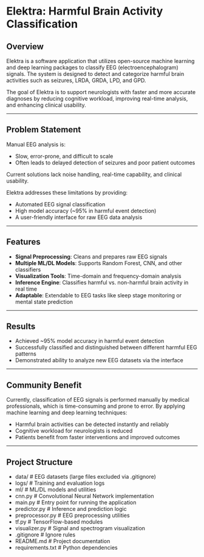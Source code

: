 # Elektra: Harmful Brain Activity Classification

## Overview
Elektra is a software application that utilizes open-source machine learning and deep learning packages to classify EEG (electroencephalogram) signals. The system is designed to detect and categorize harmful brain activities such as seizures, LRDA, GRDA, LPD, and GPD.  

The goal of Elektra is to support neurologists with faster and more accurate diagnoses by reducing cognitive workload, improving real-time analysis, and enhancing clinical usability.

---

## Problem Statement
Manual EEG analysis is:
- Slow, error-prone, and difficult to scale  
- Often leads to delayed detection of seizures and poor patient outcomes  

Current solutions lack noise handling, real-time capability, and clinical usability.  

Elektra addresses these limitations by providing:
- Automated EEG signal classification  
- High model accuracy (~95% in harmful event detection)  
- A user-friendly interface for raw EEG data analysis  

---

## Features
- **Signal Preprocessing**: Cleans and prepares raw EEG signals  
- **Multiple ML/DL Models**: Supports Random Forest, CNN, and other classifiers  
- **Visualization Tools**: Time-domain and frequency-domain analysis  
- **Inference Engine**: Classifies harmful vs. non-harmful brain activity in real time  
- **Adaptable**: Extendable to EEG tasks like sleep stage monitoring or mental state prediction  

---

## Results
- Achieved ~95% model accuracy in harmful event detection  
- Successfully classified and distinguished between different harmful EEG patterns  
- Demonstrated ability to analyze new EEG datasets via the interface  

---

## Community Benefit
Currently, classification of EEG signals is performed manually by medical professionals, which is time-consuming and prone to error. By applying machine learning and deep learning techniques:
- Harmful brain activities can be detected instantly and reliably  
- Cognitive workload for neurologists is reduced  
- Patients benefit from faster interventions and improved outcomes  

---

## Project Structure
- data/ # EEG datasets (large files excluded via .gitignore)
- logs/ # Training and evaluation logs
- ml/ # ML/DL models and utilities
- cnn.py # Convolutional Neural Network implementation
- main.py # Entry point for running the application
- predictor.py # Inference and prediction logic
- preprocessor.py # EEG preprocessing utilities
- tf.py # TensorFlow-based modules
- visualizer.py # Signal and spectrogram visualization
- .gitignore # Ignore rules
- README.md # Project documentation
- requirements.txt # Python dependencies
